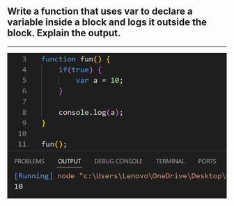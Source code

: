 ## Write a function that uses var to declare a variable inside a block and logs it outside the block. Explain the output.

---

![Screenshot](i1.png)
